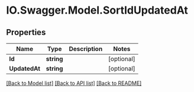 # IO.Swagger.Model.SortIdUpdatedAt
## Properties

Name | Type | Description | Notes
------------ | ------------- | ------------- | -------------
**Id** | **string** |  | [optional] 
**UpdatedAt** | **string** |  | [optional] 

[[Back to Model list]](../README.md#documentation-for-models) [[Back to API list]](../README.md#documentation-for-api-endpoints) [[Back to README]](../README.md)

